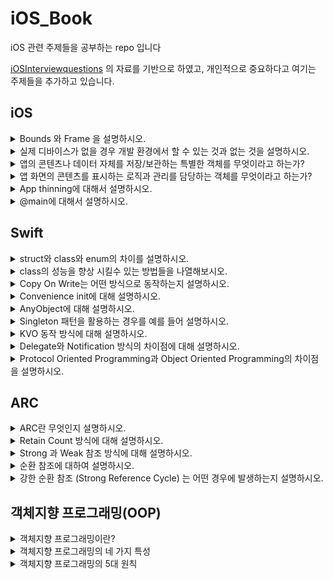 # iOS_Book
iOS 관련 주제들을 공부하는 repo 입니다

[iOSInterviewquestions](https://github.com/JeaSungLEE/iOSInterviewquestions) 의 자료를 기반으로 하였고, 개인적으로 중요하다고 여기는 주제들을 추가하고 있습니다.

## iOS
<details> 
  <summary> Bounds 와 Frame 을 설명하시오. </summary>
  
  ```
  bounds: 자신을 기준으로 view의 위치와 크기를 표현
  frame: 슈퍼뷰를 기준으로 view의 위치와 크기를 표현
  ```
  
</details>

<details> 
  <summary> 실제 디바이스가 없을 경우 개발 환경에서 할 수 있는 것과 없는 것을 설명하시오. </summary>
  
  ```
  할 수 있는 것 : 애플페이, face id
  할 수 없는 것 : 카메라, push 알림
  ```
  
</details>

<details> 
  <summary> 앱의 콘텐츠나 데이터 자체를 저장/보관하는 특별한 객체를 무엇이라고 하는가? </summary>
  
  ```
  UserDefaults
  : 앱이 실행되는 동안(런타임) Key-Value 형태로 데이터를 저장하는 사용자의 기본 데이터베이스에 대한 인터페이스
  
  - 대용량의 데이터보다 단일 데이터(ex 사용자 기본 설정, 로그인 여부 등)를 저장하는데 더 적합
  - 싱글톤 패턴으로 설계되어 앱 전체에 단 하나의 인스턴스만 존재
  ```
 
</details>

<details> 
  <summary> 앱 화면의 콘텐츠를 표시하는 로직과 관리를 담당하는 객체를 무엇이라고 하는가? </summary>
  
  ```
  UIViewController
  : UIKit 기반 앱의 뷰 계층 구조를 관리하는 객체
  
  - 데이터의 변경에 대한 응답으로 뷰의 업데이트
  - 뷰 크기 조정 및 전체 인터페이스 레이아웃 관리
  - 뷰와의 사용자 상호 작용에 응답
  ```
</details>

<details> 
  <summary> App thinning에 대해서 설명하시오. </summary>
  
  ```
  App thinning
  : 사용자의 기기와 OS버전에 맞춰 필요한 앱 번들을 만들고 전달하는 것
  
  - App store와 OS가 사용자의 기기와 OS버전에 맞게 App의 기능을 제공하고 설치공간을 최소화하여 App 설치 최적화
  - 더 빠른 다운로드와 더 많은 공간을 제공
  - App thinning 방법 
    - Slicing : App store가 앱이 지원하는 기기 및 OS 버전에 따라 다양한 변형(App variant)를 제공하는 것
    - Bitcode : Appstore가 다운로드되기전에 디바이스에 맞게 앱을 최적화 하여 바이너리를 새로 만들어 제공하는 것
    - ODR(= Order-Demand-Resource, 주문형 리소스) : 사용자에게 해당 리소스가 필요할 때 그 리소스를 앱스토어에서 가져오는 것
  ```
</details>

<details> 
  <summary> @main에 대해서 설명하시오. </summary>
  
  <img width="436" alt="스크린샷 2023-06-17 오후 6 06 53" src="https://github.com/seonyoung42/iOSInterviewquestions/assets/77603632/c479ec91-bd4e-4876-816a-a28e26825612">

  ```
  @main
  : 프로그램 실행 시작 시 진입점을 지정하기 위한 Swift 언어의 기능
  
  @main을 선언해줌으로써 UIKit 앱의 진입점은 해당 클래스가 되고 시스템은 UIApplicationDelegate 프로토콜에 구현되어있는 정적 main() 함수를 호출하게 된다
  ```
  
</details>

## Swift
<details> 
  <summary> struct와 class와 enum의 차이를 설명하시오. </summary>
  
  ```
  struct : 상속(x), 값 타입 - 스택에 저장, 
  class : 상속(ㅇ), 참조 타입 - 스택에 포인터/힙에 데이터 저장,
  enum : 상속(x), 참조 타입 - 스택에 포인터/힙에 데이터 저장,
  
  셋의 공통점 : extenstion으로 기능 확장 가능, 프로토콜 채태 가능
  ```
  
</details>

<details> 
  <summary> class의 성능을 향상 시킬수 있는 방법들을 나열해보시오. </summary>
  
  ```
  class에 접근제어자(final, privete)을 사용해 Dynamic Dispatch 메커니즘으로 작동하는 Class를 Static Dispatch 방식으로 작동하게 한다.
  
  Static Dispatch : 앱이 동작하기 전인 컴파일 시점에 호출할 함수를 결정하기 때문에 성능이 좋다.
  Dynamic Dispatch : 컴파일 이후 앱을 실행하는동안인 런타임 시점에 호출하 함수를 결정하기 때문에 성능이 떨어진다.
  ```
    
</details>

<details> 
  <summary> Copy On Write는 어떤 방식으로 동작하는지 설명하시오. </summary>
  
  ```
  Copy On Write
  : Swift의 값 타입은 새로운 변수를 할당하거나 파라미터로 전달될 때 값 복사가 일어난다.
  다만, 이러한 복사 작업은 상당한 시간이 걸리므로 실제 원본이나 복사본이 수정되기 전까지는 복사를 하지 않고 원본 리소스를 공유하다가
  원본이나 복사본에서 수정이 일어날 경우, 그때 복사하는 작업을 하는 기술이다. 
  
  - Swift에선 Collection Type(Array, Dictionary, Set)을 복사해서 사용
  ```
  
</details>

<details> 
  <summary> Convenience init에 대해 설명하시오. </summary>
  
  ```
  초기화의 두 가지 종류
  
  - Designated init : 클래스의 모든 프로퍼티 초기화
    init(_ a: String, _ b: String, _ c: String) { 
    }
   
  - Convenience init : Designated init의 파라미터 중 일부를 초기화
    convenience init( _ b: String, _ c: String) {
      self.init("a", b, c)
    }
  ```
  
</details>

<details> 
  <summary> AnyObject에 대해 설명하시오. </summary>
  
  ```
  AnyObject : 모든 클래스 타입을 나타낼 수 있는 프로토콜 
  
  ```
  
</details>

<details> 
  <summary> Singleton 패턴을 활용하는 경우를 예를 들어 설명하시오. </summary>
  
  ```
  iOS에서 Singleton 활용하는 경우 : NotificationCenter, UserDefault, URLCache, URLSession 등
  
  - Singleton의 장점
  1. 인스턴스를 1회만 생성하므로 메모리, 성능 측면에서 효율이 좋다.
  2. 클래스간 데이터 공유가 쉽다.
  3. 인스턴스가 하나라는 것을 보장 -> Thread safe
  
  - Singleton의 단점
  1. 전역적으로 접근할 수 있기 때문에 이에 접근하는 객체를 추적하기 어려워지는 경우가 생긴다.
  
  - Singleton 대안 : DI(의존성 주입)
  
  ```
  
</details>

<details> 
  <summary> KVO 동작 방식에 대해 설명하시오.  </summary>
  
  ```
  KVO(= Key-Value Observing) : 다른 객체의 속성이 변경될 때 객체가 직접 알림을 받을 수 있는 메커니즘
  
  - NSObject를 상속받은 객체에서만 사용 가능
  - Objective-C Runtime에서만 사용이 가능하고, @objc dynamic 붙여서 사용
  - didSet, willSet과 유사하게 동작
  ```
  
</details>

<details> 
  <summary> Delegate와 Notification 방식의 차이점에 대해 설명하시오.  </summary>
  
  ```
  Delegate : 지정된 객체가 해야하는 메소드들의 원형을 프로토콜 형태로 정해놓은 디자인 패턴
  Notification : 서로 데이터를 보내주고 통신할 수 있도록 하기 위해 Notification Center라는 싱글톤 객체를 통해 
  이벤트들의 발생 여부를 옵저버를 등록한 객체들에게 알려주는 것
  
  공통점 : 앱에서 발생한 이벤트가 현재 화면이 아닌 다른 화면까지 영향을 주어야할 때 주로 사용
  
  차이점
  - Delegate : 이벤트의 수신자가 발신자의 정보를 알고 있어야함
  - Notification : 이벤트의 수신자가 발신자의 정보를 몰라도 됨
  
  ```
  
</details>

<details> 
  <summary> Protocol Oriented Programming과 Object Oriented Programming의 차이점을 설명하시오. </summary>
  
  ```
  POP : 프로토콜 중심 프로그래밍
  - 프로토콜 확장을 통한 수평 구조의 타입 확장
  - HAS-A 관계로 표현됩
  
  OOP : 객체 중심 프로그래밍
  - 상속을 통하 수직 구조의 타입 확장
  - IS-A 관계 표현
  
  Is - A 관계 : 부모 - 자식 간의 상속 관계
  Has - A 관계 : 보유한 기능을 표현하는 포함 관계 
  ```
  
</details>

## ARC

<details> 
  <summary> ARC란 무엇인지 설명하시오. </summary>
  
  ```
  ARC : Swift가 제공하는 자동 메모리 관리 도구
  
  - referece count를 관리하고 0이 되면 자동으로 메모리를 해제
  ```
  
</details>

<details> 
  <summary> Retain Count 방식에 대해 설명하시오. </summary>
  
  ```
  Retain Count 방식 : MRC, ARC
  
  - MRC : 객체의 레퍼런스 카운트를 직접 관리하는 방식 -> retain, release 직접 호출
  - ARC : 객체의 레퍼런스 카운트를 iOS가 자동 관리하는 방식 -> retain, release 자동 호출
 
  - Retain : NSObject 클래스 함수로 객체가 메모리에서 해제되지 않도록 래퍼런스 카운트를 증가시킴
  - Release : NSObject 클래스 함수로 객체를 더이상 사용하지 않거나, 메모리에서 해제하고 싶을 때 호출하여 래퍼런스 카운트 감소시킴
  ```
  
</details>

<details> 
  <summary> Strong 과 Weak 참조 방식에 대해 설명하시오. </summary>
  
  ```
  강한 참조 : 인스턴스의 주소값이 변수에 할당될 때 RC가 증가하는 참조 방식
  - 인스턴스를 생성할 때 default가 강한 참조
  - 순환참조 발생할 수 있음 -> 발생 시 메모리 누수 발생
  
  약한 참조 : 인스턴스를 참조할 때 RC를 증가시키지 않는 참조 방식
  - 강한 순화 참조를 해결할 수 있음
  ```
  
</details>

<details> 
  <summary> 순환 참조에 대하여 설명하시오. </summary>
  
  ```
  순환 참조 : 두 개의 객체가 서로가 서로를 참조하고 있는 형태
  - 메모리 누수 발생 
  ```
  
</details>

<details> 
  <summary> 강한 순환 참조 (Strong Reference Cycle) 는 어떤 경우에 발생하는지 설명하시오. </summary>
  
  ```
  - 클래스 인스턴스 간의 강한 순환 참조
  - 클로저에서의 강한 순환 참조
  ```
  
</details>

## 객체지향 프로그래밍(OOP)
<details> 
  <summary> 객체지향 프로그래밍이란? </summary>
  
  ```
  상태와 동작을 포함하고 있는 객체를 기반으로 코드를 구성하는 프로그래밍

  장점 : 코드의 재사용성이 높고, 유지보수가 용이하다
  단점 : 높은 설계 역량이 요구되고, 코드가 복잡해진다. 의존관계로 인해 절차지향 프로그래밍보다 대체로 속도가 느리다
  ```
  
</details>

<details> 
  <summary> 객체지향 프로그래밍의 네 가지 특성 </summary>
  
  ```
  1. 추상화
  : 객체의 공통적인 기능이나 속성을 추출하여 정의하는 것
  ex) 프로토콜, 클래스

  2. 상속성
  : 자식 클래스가 부모 클래스를 상속받을 수 있는 것
  자식 클래스는 부모 클래스의 모든 기능과 속성을 간펴하게 사용할 수 있다.

  3. 다형성
  : 자식 클래스는 override를 통해 상속받은 부모 클래스의 기능을 수정하여 사용할 수 있다.

  4. 캡슐화
  : 클래스 안의 연관 기능이나 속성을 캡슐화 하여 외부로 부터 보호하는 것

   - 데이터 보호 : 외부로부터 클래스에 정의된 기능이나 속성을 보호
   - 데이터 은닉 : 외부에 내부의 동작을 감추고 필요한 부분만 노출
  ```
  
</details>

<details> 
  <summary> 객체지향 프로그래밍의 5대 원칙 </summary>
  
  ```
SOLID

1. SRP, 단일 책임의 원칙
: 하나의 클래스는 하나의 기능만 수행하도록 하는 원칙

2. OCP, 개방-폐쇄 원칙
: 확장에서는 열려있고, 수정에는 닫혀있는 원칙

3. LSP, 리스코프 치환의 원칙
: 부모클래스를 상속받은 자식클래스가 있을 때, 부모 클래스를 호출하는 동작에서 자식클래스가 부모 클래스를 완전히 대체할 수 있다는 원칙

4. ISP, 인터페이스 분리의 원칙
: 하나의  일반적인 인터페이스보다 여러개의 구체적인 인터페이스가 낫다는 원칙

5. DIP, 의존성 역전의 원칙
: 객체는 구체적인 것이 아니라 추상적인 것에 의존해야한다는 원칙으로 상위 레벨의 모듈이 하위 레벨에 의존하게되는 위계관계를 끊는 원칙

상위 레벨의 모듈이 하위 레벨의 모듈에 의존하지 않도록 상위레벨에서 추상화된 인터페이스(=프로토콜)을 정의하고, 하위레벨이 이 프로토콜을 따르도록 한다.
  ```
  
</details>

